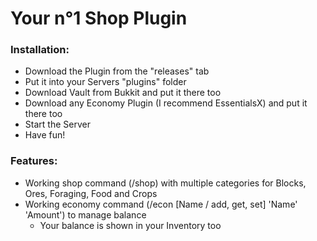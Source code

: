 <h1>Your n°1 Shop Plugin</h1>

<h3>Installation:</h3>

- Download the Plugin from the "releases" tab
- Put it into your Servers "plugins" folder
- Download Vault from Bukkit and put it there too
- Download any Economy Plugin (I recommend EssentialsX) and put it there too
- Start the Server
- Have fun!

<h3>Features:</h3>

- Working shop command (/shop) with multiple categories for Blocks, Ores, Foraging, Food and Crops
- Working economy command (/econ [Name / add, get, set] 'Name' 'Amount') to manage balance
  - Your balance is shown in your Inventory too
